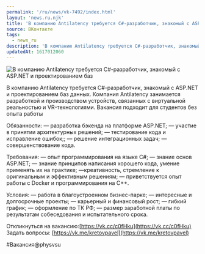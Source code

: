 ```yaml
---
permalink: '/ru/news/vk-7492/index.html'
layout: 'news.ru.njk'
title: 'В компанию Antilatency требуется C#-разработчик, знакомый с ASP.NET и проектированием баз'
source: ВКонтакте
tags:
  - news_ru
description: 'В компанию Antilatency требуется C#-разработчик, знакомый с ASP.NET и проектированием баз'
updatedAt: 1617012060
---
```

![В компанию Antilatency требуется C#-разработчик, знакомый с ASP.NET и проектированием баз](https://sun9-41.userapi.com/sun9-16/impg/8pbPfDs0glFcBwYM8fMTw2xAgfh79PMlC55hgg/ZmxfFsF3IXY.jpg?size=1280x854&quality=96&sign=ad7068091a4c662f44a5c73b5c30b296&c_uniq_tag=fGg593rrgflYWHyY2W8khu2YDdXk8ftYbdjPzh7psjI&type=album)

В компанию Antilatency требуется C#-разработчик, знакомый с ASP.NET и проектированием баз данных. Компания Antilatency занимается разработкой и производством устройств, связанных с виртуальной реальностью и VR-технологиями. Вакансия подходит для студентов без опыта работы

Обязанности:
— разработка бэкенда на платформе ASP.NET;
— участие в принятии архитектурных решений;
— тестирование кода и исправление ошибок;;
— решение интеграционных задач;
— совершенствование кода.

Требования:
— опыт программирования на языке C#;
— знание основ ASP.NET;
— знание принципов написания хорошего кода, умение применять их на практике;
—креативность, стремление к оригинальным и эффективным решениям;
— приветствуется опыт работы с Docker и программирования на C++.

Условия:
— работа в благоустроенном бизнес-парке;
— интересные и долгосрочные проекты;
— карьерный и финансовый рост;
— гибкий график;
— оформление по ТК РФ;
— размер заработной платы по результатам собеседования и испытательного срока.

Откликнуться на вакансию:[https://vk.cc/c0fHku](https://vk.cc/c0fHku)
Задать вопросы: [https://vk.me/kretovpavel](https://vk.me/kretovpavel)

#Вакансия@physvsu
